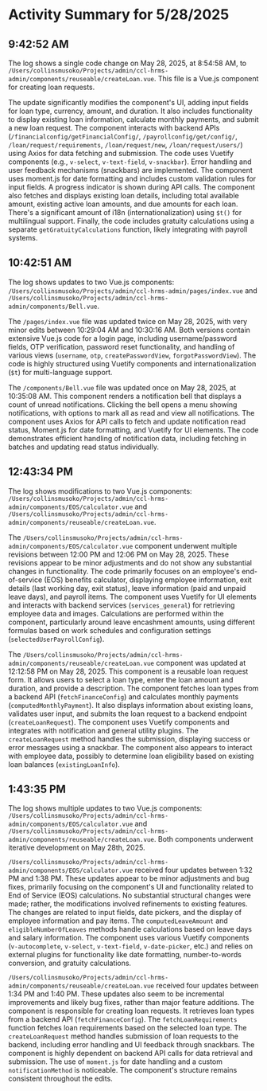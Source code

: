 # Activity Summary for 5/28/2025

## 9:42:52 AM
The log shows a single code change on May 28, 2025, at 8:54:58 AM, to `/Users/collinsmusoko/Projects/admin/ccl-hrms-admin/components/reuseable/createLoan.vue`.  This file is a Vue.js component for creating loan requests.

The update significantly modifies the component's UI, adding input fields for loan type, currency, amount, and duration.  It also includes functionality to display existing loan information, calculate monthly payments, and submit a new loan request.  The component interacts with backend APIs (`/financialconfig/getFinancialConfig/`, `/payrollconfig/get/config/`, `/loan/request/requirements`, `/loan/request/new`, `/loan/request/users/`) using Axios for data fetching and submission.  The code uses Vuetify components (e.g., `v-select`, `v-text-field`, `v-snackbar`).  Error handling and user feedback mechanisms (snackbars) are implemented.  The component uses moment.js for date formatting and includes custom validation rules for input fields.  A progress indicator is shown during API calls.  The component also fetches and displays existing loan details, including total available amount, existing active loan amounts, and due amounts for each loan.  There's a significant amount of i18n (internationalization) using `$t()` for multilingual support.  Finally, the code includes gratuity calculations using a separate `getGratuityCalculations` function, likely integrating with payroll systems.


## 10:42:51 AM
The log shows updates to two Vue.js components: `/Users/collinsmusoko/Projects/admin/ccl-hrms-admin/pages/index.vue` and `/Users/collinsmusoko/Projects/admin/ccl-hrms-admin/components/Bell.vue`.

The `/pages/index.vue` file was updated twice on May 28, 2025, with very minor edits between 10:29:04 AM and 10:30:16 AM.  Both versions contain extensive Vue.js code for a login page, including username/password fields,  OTP verification, password reset functionality, and  handling of various views (`username`, `otp`, `createPasswordView`, `forgotPasswordView`).  The code is highly structured using Vuetify components and  internationalization (`$t`) for multi-language support.


The `/components/Bell.vue` file was updated once on May 28, 2025, at 10:35:08 AM. This component renders a notification bell that displays a count of unread notifications.  Clicking the bell opens a menu showing notifications, with options to mark all as read and view all notifications. The component uses Axios for API calls to fetch and update notification read status, Moment.js for date formatting, and Vuetify for UI elements.  The code demonstrates efficient handling of notification data, including fetching in batches and updating read status individually.


## 12:43:34 PM
The log shows modifications to two Vue.js components: `/Users/collinsmusoko/Projects/admin/ccl-hrms-admin/components/EOS/calculator.vue` and `/Users/collinsmusoko/Projects/admin/ccl-hrms-admin/components/reuseable/createLoan.vue`.

The `/Users/collinsmusoko/Projects/admin/ccl-hrms-admin/components/EOS/calculator.vue` component underwent multiple revisions between 12:00 PM and 12:06 PM on May 28, 2025.  These revisions appear to be minor adjustments and do not show any substantial changes in functionality.  The code primarily focuses on an employee's end-of-service (EOS) benefits calculator, displaying employee information, exit details (last working day, exit status), leave information (paid and unpaid leave days), and payroll items.  The component uses Vuetify for UI elements and interacts with backend services (`services_general`) for retrieving employee data and images.  Calculations are performed within the component, particularly around leave encashment amounts, using different formulas based on work schedules and configuration settings (`selectedUserPayrollConfig`).

The `/Users/collinsmusoko/Projects/admin/ccl-hrms-admin/components/reuseable/createLoan.vue` component was updated at 12:12:58 PM on May 28, 2025. This component is a reusable loan request form.  It allows users to select a loan type, enter the loan amount and duration, and provide a description. The component fetches loan types from a backend API (`fetchFinanceConfig`) and calculates monthly payments (`computedMonthlyPayment`).  It also displays information about existing loans,  validates user input, and submits the loan request to a backend endpoint (`createLoanRequest`). The component uses Vuetify components and integrates with notification and general utility plugins.  The `createLoanRequest` method handles the submission, displaying success or error messages using a snackbar.  The component also appears to interact with employee data, possibly to determine loan eligibility based on existing loan balances (`existingLoanInfo`).


## 1:43:35 PM
The log shows multiple updates to two Vue.js components: `/Users/collinsmusoko/Projects/admin/ccl-hrms-admin/components/EOS/calculator.vue` and `/Users/collinsmusoko/Projects/admin/ccl-hrms-admin/components/reuseable/createLoan.vue`.  Both components underwent iterative development on May 28th, 2025.

`/Users/collinsmusoko/Projects/admin/ccl-hrms-admin/components/EOS/calculator.vue`  received four updates between 1:32 PM and 1:38 PM.  These updates appear to be minor adjustments and bug fixes, primarily focusing on the component's UI and functionality related to End of Service (EOS) calculations. No substantial structural changes were made; rather, the modifications involved refinements to existing features. The changes are related to input fields, date pickers, and the display of employee information and pay items.  The `computedLeaveAmount` and `eligibleNumberOfLeaves` methods  handle calculations based on leave days and salary information.  The component uses various Vuetify components (`v-autocomplete`, `v-select`, `v-text-field`, `v-date-picker`, etc.) and relies on external plugins for functionality like date formatting, number-to-words conversion, and gratuity calculations.


`/Users/collinsmusoko/Projects/admin/ccl-hrms-admin/components/reuseable/createLoan.vue` received four updates between 1:34 PM and 1:40 PM.  These updates also seem to be incremental improvements and likely bug fixes, rather than major feature additions. The component is responsible for creating loan requests. It retrieves loan types from a backend API (`fetchFinanceConfig`). The `fetchLoanRequirements` function fetches loan requirements based on the selected loan type.  The  `createLoanRequest` method handles submission of loan requests to the backend, including error handling and UI feedback through snackbars.  The component is highly dependent on backend API calls for data retrieval and submission.  The use of `moment.js` for date handling and a custom `notificationMethod` is noticeable.  The component's structure remains consistent throughout the edits.

